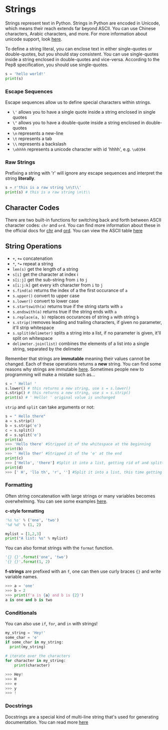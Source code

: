 
# Strings

Strings represent text in Python. Strings in Python are encoded in Unicode, which means their reach extends far beyond ASCII. You can use Chinese characters, Arabic characters, and more. For more information about unicode support, look [here](https://docs.python.org/3.6/howto/unicode.html).

To define a string literal, you can enclose text in either single-quotes or double-quotes, but you should stay consistent. You can use single-quotes inside a string enclosed in double-quotes and vice-versa. According to the Pep8 specification, you should use single-quotes.

```python
s = 'hello world!'
print(s)
```

### Escape Sequences

Escape sequences allow us to define special characters within strings.

- `\'` allows you to have a single quote inside a string enclosed in single quotes
- `\"` allows you to have a double-quote inside a string enclosed in double-quotes
- `\n` represents a new-line
- `\t` represents a tab
- `\\` represents a backslash
- `\xhhhh` represents a unicode character with id 'hhhh', e.g. `\u0394`

### Raw Strings

Prefixing a string with 'r' will ignore any escape sequences and interpret the string **literally**.

```python
s = r'this is a raw string \n\t\\'
print(s) # this is a raw string \n\t\\
```

## Character Codes

There are two built-in functions for switching back and forth between ASCII character codes: `chr` and `ord`. You can find more information about these in the official docs for [chr](https://docs.python.org/3.6/library/functions.html#chr) and [ord](https://docs.python.org/3.6/library/functions.html#ord). You can view the ASCII table [here](https://en.wikipedia.org/wiki/ASCII#Character_set)

## String Operations

- `+`, `+=` concatenation
- `*`, `*=` repeat a string
- `len(s)` get the length of a string
- `s[i]` get the character at index i
- `s[i:j]` get the sub-string from `i` to `j`
- `s[i:j:k]` get every `k`th character from `i` to `j`
- `s.find(a)` returns the index of a the first occurance of `a`
- `s.upper()` convert to upper case
- `s.lower()` convert to lower case
- `s.startswith(a)` returns true if the string starts with `a`
- `s.endswith(a)` returns true if the string ends with `a`
- `s.replace(a, b)` replaces occurances of string `a` with string `b`
- `s.strip()`removes leading and trailing characters, if given no parameter, it'll strip whitespace
- `s.split(delimeter)` splits a string into a list, if no parameter is given, it'll split on whitespace
- `delimeter.join(list)` combines the elements of a list into a single string, separated by the delimeter

Remember that strings are **immutable** meaning their values cannot be changed. Each of these operations returns a **new** string. You can find some reasons why strings are immutable [here](https://stackoverflow.com/questions/22397861/why-is-string-immutable-in-java). Sometimes people new to programming will make a mistake such as...

```python
s = ' Hello! '
s.lower() # this returns a new string, use s = s.lower()
s.strip() # this returns a new string, use s = s.strip()
print(s) # ' Hello! ' original value is unchanged
```
`strip` and `split` can take arguments or not:
```python
s = " Hello there"
a = s.strip()
b = s.strip('e')
c = s.split()
d = s.split('e')
print(a)
>>> 'Hello there' #Stripped it of the whitespace at the beginning
print(b)
>>> ' Hello ther' #Stripped it of the 'e' at the end
print(c)
>>> ['Hello', 'there'] #Split it into a list, getting rid of and splitting at the whitespace
print(d)
>>> [' H', 'llo th', 'r', ''] #Split it into a list, this time getting rid of and splitting at the 'e'
```


### Formatting

Often string concatenation with large strings or many variables becomes overwhelming. You can see some examples [here](https://pyformat.info/).

**c-style formatting**
```python
'%s %s' % ('one', 'two')
'%d %d' % (1, 2)

mylist = [1,2,3]
print("A list: %s" % mylist)
```

You can also format strings with the `format` function.

```python
'{} {}'.format('one', 'two')
'{} {}'.format(1, 2)
```

**f-strings** are prefixed with an `f`, one can then use curly braces `{}` and write variable names.


```python
>>> a = 'one'
>>> b = 2
>>> print(f'a is {a} and b is {2}')
a is one and b is two
```

### Conditionals

You can also use `if`, `for`, and `in` with strings!

```python
my_string = 'Hey!'
some_char = 'e'
if some_char in my_string:
  print(my_string)
  
# iterate over the characters
for character in my_string:
    print(character)

>>> Hey!
>>> H
>>> e
>>> y
>>> !
```

### Docstrings

Docstrings are a special kind of multi-line string that's used for generating documentation. You can read more [here](Docstrings.md)











